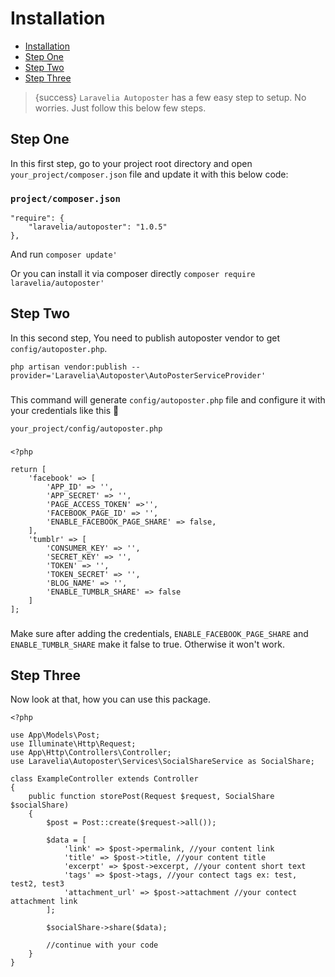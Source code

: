 <a name="section-1"></a>
# Installation

- [Installation](#section-1)
- [Step One](#section-2)
- [Step Two](#section-3)
- [Step Three](#section-4)

<a name="section-1"></a>

> {success} `Laravelia Autoposter` has a few easy step to setup. No worries. Just follow this below few steps.

<a name="section-2"></a>

## Step One
In this first step, go to your project root directory and open `your_project/composer.json` file and update it with this below code:
### `project/composer.json`
```
"require": {
    "laravelia/autoposter": "1.0.5"
},
```
And run
`composer update'`

Or you can install it via composer directly
`composer require laravelia/autoposter'`

<a name="section-3"></a>

## Step Two
In this second step, You need to publish autoposter vendor to get `config/autoposter.php`.

`php artisan vendor:publish --provider='Laravelia\Autoposter\AutoPosterServiceProvider'`

###

This command will generate `config/autoposter.php` file and configure it with your credentials like this 🦊

`your_project/config/autoposter.php`
###
```
<?php

return [
    'facebook' => [
        'APP_ID' => '',
        'APP_SECRET' => '',
        'PAGE_ACCESS_TOKEN' =>'',
        'FACEBOOK_PAGE_ID' => '',
        'ENABLE_FACEBOOK_PAGE_SHARE' => false,
    ],
    'tumblr' => [
        'CONSUMER_KEY' => '',
        'SECRET_KEY' => '',
        'TOKEN' => '',
        'TOKEN_SECRET' => '',
        'BLOG_NAME' => '',
        'ENABLE_TUMBLR_SHARE' => false
    ]
];
```
###
Make sure after adding the credentials, `ENABLE_FACEBOOK_PAGE_SHARE` and `ENABLE_TUMBLR_SHARE` make it false to true. Otherwise it won't work. 

<a name="section-4"></a>

## Step Three
Now look at that, how you can use this package.
```
<?php

use App\Models\Post;
use Illuminate\Http\Request;
use App\Http\Controllers\Controller;
use Laravelia\Autoposter\Services\SocialShareService as SocialShare;

class ExampleController extends Controller
{   
    public function storePost(Request $request, SocialShare $socialShare)
    {   
        $post = Post::create($request->all());

        $data = [
            'link' => $post->permalink, //your content link
            'title' => $post->title, //your content title
            'excerpt' => $post->excerpt, //your content short text
            'tags' => $post->tags, //your contect tags ex: test, test2, test3
            'attachment_url' => $post->attachment //your contect attachment link
        ];

        $socialShare->share($data);

        //continue with your code
    }
}
